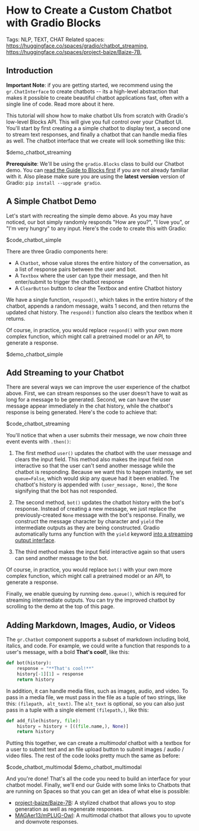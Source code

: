 # How to Create a Custom Chatbot with Gradio Blocks

Tags: NLP, TEXT, CHAT
Related spaces: https://huggingface.co/spaces/gradio/chatbot_streaming, https://huggingface.co/spaces/project-baize/Baize-7B, 

## Introduction

**Important Note**: if you are getting started, we recommend using the `gr.ChatInterface` to create chatbots -- its a high-level abstraction that makes it possible to create beautiful chatbot applications fast, often with a single line of code. Read more about it here.

This tutorial will show how to make chatbot UIs from scratch with Gradio's low-level Blocks API. This will give you full control over your Chatbot UI. You'll start by first creating a a simple chatbot to display text, a second one to stream text responses, and finally a chatbot that can handle media files as well. The chatbot interface that we create will look something like this:

$demo_chatbot_streaming

**Prerequisite**: We'll be using the `gradio.Blocks` class to build our Chatbot demo.
You can [read the Guide to Blocks first](https://gradio.app/quickstart/#blocks-more-flexibility-and-control) if you are not already familiar with it. Also please make sure you are using the **latest version** version of Gradio: `pip install --upgrade gradio`. 

## A Simple Chatbot Demo

Let's start with recreating the simple demo above. As you may have noticed, our bot simply randomly responds "How are you?", "I love you", or "I'm very hungry" to any input. Here's the code to create this with Gradio:

$code_chatbot_simple

There are three Gradio components here:

* A `Chatbot`, whose value stores the entire history of the conversation, as a list of response pairs between the user and bot.
* A `Textbox` where the user can type their message, and then hit enter/submit to trigger the chatbot response
* A `ClearButton` button to clear the Textbox and entire Chatbot history

We have a single function, `respond()`, which takes in the entire history of the chatbot, appends a random message, waits 1 second, and then returns the updated chat history. The `respond()` function also clears the textbox when it returns. 

Of course, in practice, you would replace `respond()` with your own more complex function, which might call a pretrained model or an API, to generate a response.

$demo_chatbot_simple


## Add Streaming to your Chatbot

There are several ways we can improve the user experience of the chatbot above. First, we can stream responses so the user doesn't have to wait as long for a message to be generated. Second, we can have the user message appear immediately in the chat history, while the chatbot's response is being generated. Here's the code to achieve that: 

$code_chatbot_streaming


You'll notice that when a user submits their message, we now *chain* three event events with `.then()`:

1. The first method `user()` updates the chatbot with the user message and clears the input field. This method also makes the input field non interactive so that the user can't send another message while the chatbot is responding. Because we want this to happen instantly, we set `queue=False`, which would skip any queue had it been enabled. The chatbot's history is appended with `(user_message, None)`, the `None` signifying that the bot has not responded.

2. The second method, `bot()` updates the chatbot history with the bot's response. Instead of creating a new message, we just replace the previously-created `None` message with the bot's response. Finally, we construct the message character by character and `yield` the intermediate outputs as they are being constructed. Gradio automatically turns any function with the `yield` keyword [into a streaming output interface](/guides/key-features/#iterative-outputs).

3. The third method makes the input field interactive again so that users can send another message to the bot.

Of course, in practice, you would replace `bot()` with your own more complex function, which might call a pretrained model or an API, to generate a response.

Finally, we enable queuing by running `demo.queue()`, which is required for streaming intermediate outputs. You can try the improved chatbot by scrolling to the demo at the top of this page.

## Adding Markdown, Images, Audio, or Videos

The `gr.Chatbot` component supports a subset of markdown including bold, italics, and code. For example, we could write a function that responds to a user's message, with a bold **That's cool!**, like this:

```py
def bot(history):
    response = "**That's cool!**"
    history[-1][1] = response
    return history
```

In addition, it can handle media files, such as images, audio, and video. To pass in a media file, we must pass in the file as a tuple of two strings, like this: `(filepath, alt_text)`. The `alt_text` is optional, so you can also just pass in a tuple with a single element `(filepath,)`, like this:

```python
def add_file(history, file):
    history = history + [((file.name,), None)]
    return history
```

Putting this together, we can create a *multimodal* chatbot with a textbox for a user to submit text and an file upload button to submit images / audio / video files. The rest of the code looks pretty much the same as before:

$code_chatbot_multimodal
$demo_chatbot_multimodal

And you're done! That's all the code you need to build an interface for your chatbot model. Finally, we'll end our Guide with some links to Chatbots that are running on Spaces so that you can get an idea of what else is possible:

* [project-baize/Baize-7B](https://huggingface.co/spaces/project-baize/Baize-7B): A stylized chatbot that allows you to stop generation as well as regenerate responses. 
* [MAGAer13/mPLUG-Owl](https://huggingface.co/spaces/MAGAer13/mPLUG-Owl): A multimodal chatbot that allows you to upvote and downvote responses. 
